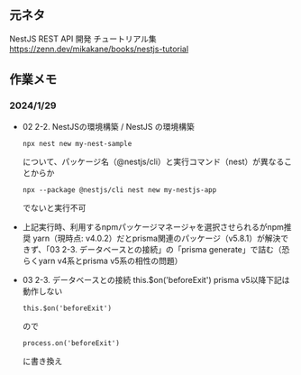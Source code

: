 ## 元ネタ
NestJS REST API 開発 チュートリアル集
https://zenn.dev/mikakane/books/nestjs-tutorial

## 作業メモ
### 2024/1/29
- 02 2-2. NestJSの環境構築 / NestJS の環境構築
  ```
  npx nest new my-nest-sample
  ```
  について、パッケージ名（@nestjs/cli）と実行コマンド（nest）が異なることからか
  ```
  npx --package @nestjs/cli nest new my-nestjs-app
  ```
  でないと実行不可

- 上記実行時、利用するnpmパッケージマネージャを選択させられるがnpm推奨
  yarn（現時点: v4.0.2）だとprisma関連のパッケージ（v5.8.1）が解決できず、「03 2-3. データベースとの接続」の「prisma generate」で詰む（恐らくyarn v4系とprisma v5系の相性の問題）

- 03 2-3. データベースとの接続
  this.$on('beforeExit') prisma v5以降下記は動作しない
  ```
  this.$on('beforeExit')
  ```
  ので
  ```
  process.on('beforeExit')
  ```
  に書き換え
